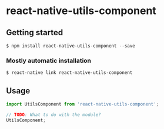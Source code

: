 # react-native-utils-component

## Getting started

`$ npm install react-native-utils-component --save`

### Mostly automatic installation

`$ react-native link react-native-utils-component`

## Usage
```javascript
import UtilsComponent from 'react-native-utils-component';

// TODO: What to do with the module?
UtilsComponent;
```
